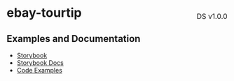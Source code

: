 <h1 style='display: flex; justify-content: space-between; align-items: center;'>
    <span>
        ebay-tourtip
    </span>
    <span style='font-weight: normal; font-size: medium; margin-bottom: -15px;'>
        DS v1.0.0
    </span>
</h1>

## Examples and Documentation

-   [Storybook](https://ebay.github.io/ebayui-core/?path=/story/notices-tips-ebay-tourtip)
-   [Storybook Docs](https://ebay.github.io/ebayui-core/?path=/docs/notices-tips-ebay-tourtip)
-   [Code Examples](https://github.com/eBay/ebayui-core/tree/master/src/components/ebay-tourtip/examples)

